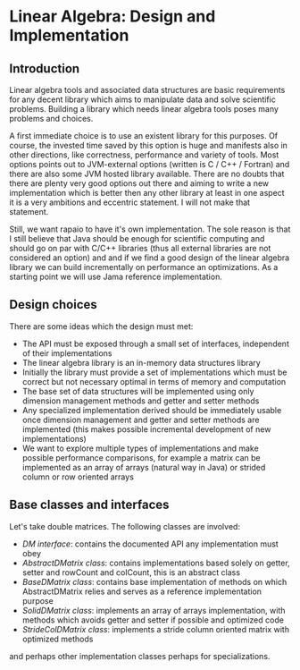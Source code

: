 # Linear Algebra: Design and Implementation

## Introduction

Linear algebra tools and associated data structures are basic requirements for any 
decent library which aims to manipulate data and solve scientific problems. 
Building a library which needs linear algebra tools poses many problems and choices.

A first immediate choice is to use an existent library for this purposes.
Of course, the invested time saved by this option is huge and manifests also in other 
directions, like correctness, performance and variety of tools. Most options points
out to JVM-external options (written is C / C++ / Fortran) and there are also some 
JVM hosted library available. There are no doubts that there are plenty very good 
options out there and aiming to write a new implementation which is better then 
any other library at least in one aspect it is a very ambitions and eccentric statement.
I will not make that statement. 

Still, we want rapaio to have it's own implementation. The sole reason is that I still 
believe that Java should be enough for scientific computing and should go on par
with C/C++ libraries (thus all external libraries are not considered an option) and 
and if we find a good design of the linear algebra library we can build incrementally 
on performance an optimizations. As a starting point we will use Jama reference 
implementation.

## Design choices

There are some ideas which the design must met:

* The API must be exposed through a small set of interfaces, independent of their implementations
* The linear algebra library is an in-memory data structures library
* Initially the library must provide a set of implementations which must be correct but not necessary 
optimal in terms of memory and computation
* The base set of data structures will be implemented using only dimension management methods and
getter and setter methods 
* Any specialized implementation derived should be immediately usable once dimension management and
getter and setter methods are implemented (this makes possible incremental development of new 
implementations)
* We want to explore multiple types of implementations and make possible performance comparisons, 
for example a matrix can be implemented as an array of arrays (natural way in Java) or strided 
column or row oriented arrays

## Base classes and interfaces

Let's take double matrices. The following classes are involved:

* *DM interface*: contains the documented API any implementation must obey
* *AbstractDMatrix class*: contains implementations based solely on getter, setter and rowCount and colCount, 
this is an abstract class
* *BaseDMatrix class*: contains base implementation of methods on which AbstractDMatrix relies and 
serves as a reference implementation purpose
* *SolidDMatrix class*: implements an array of arrays implementation, with methods which avoids 
getter and setter if possible and optimized code
* *StrideColDMatrix class*: implements a stride column oriented matrix with optimized methods 

and perhaps other implementation classes perhaps for specializations.